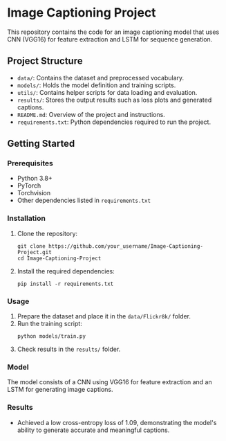 # Image Captioning Project

This repository contains the code for an image captioning model that uses CNN (VGG16) for feature extraction and LSTM for sequence generation.

## Project Structure

- `data/`: Contains the dataset and preprocessed vocabulary.
- `models/`: Holds the model definition and training scripts.
- `utils/`: Contains helper scripts for data loading and evaluation.
- `results/`: Stores the output results such as loss plots and generated captions.
- `README.md`: Overview of the project and instructions.
- `requirements.txt`: Python dependencies required to run the project.

## Getting Started

### Prerequisites

- Python 3.8+
- PyTorch
- Torchvision
- Other dependencies listed in `requirements.txt`

### Installation

1. Clone the repository:
    ```
    git clone https://github.com/your_username/Image-Captioning-Project.git
    cd Image-Captioning-Project
    ```
2. Install the required dependencies:
    ```
    pip install -r requirements.txt
    ```

### Usage

1. Prepare the dataset and place it in the `data/Flickr8k/` folder.
2. Run the training script:
    ```
    python models/train.py
    ```
3. Check results in the `results/` folder.

### Model

The model consists of a CNN using VGG16 for feature extraction and an LSTM for generating image captions.

### Results

- Achieved a low cross-entropy loss of 1.09, demonstrating the model's ability to generate accurate and meaningful captions.
